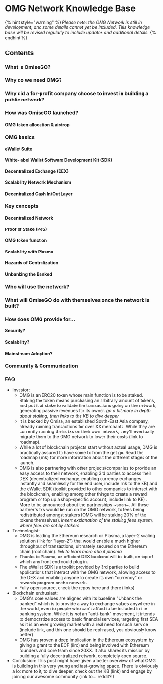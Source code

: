 # OMG Network Knowledge Base

{% hint style="warning" %}
_Please note: the OMG Network is still in development, and some details cannot yet be included. This knowledge base will be revised regularly to include updates and additional details._
{% endhint %}

## **Contents** 

### **What is OmiseGO?**

### **Why do we need OMG?**

### **Why did a for-profit company choose to invest in building a public network?**

### **How was OmiseGO launched?**

#### **OMG token allocation & airdrop**

### **OMG basics**

#### **eWallet Suite**

#### **White-label Wallet Software Development Kit \(SDK\)**

#### **Decentralized Exchange \(DEX\)**

#### **Scalability Network Mechanism**

#### **Decentralized Cash In/Out Layer**

### **Key concepts**

#### **Decentralized Network**

#### **Proof of Stake \(PoS\)**

#### **OMG token function**

#### **Scalability with Plasma**

#### **Hazards of Centralization**

#### **Unbanking the Banked**

### **Who will use the network?**

### **What will OmiseGO do with themselves once the network is built?**

### **How does OMG provide for...**

#### **Security?**

#### **Scalability?**

#### **Mainstream Adoption?**

### **Community & Communication**

### **FAQ** 

* Investor:
  * OMG is an ERC20 token whose main function is to be staked. Staking the token means purchasing an arbitrary amount of tokens, and put it at stake to validate the transactions going on the network, generating passive revenues for its owner. _go a bit more in depth about staking, then links to the KB to dive deeper_
  * It is backed by Omise, an established South-East Asia company, already running transactions for over XX merchants. While they are currently running theirs txs on their own network, they'll eventually migrate them to the OMG network to lower their costs \(link to roadmap\).
  * While a lot of blockchain projects start without actual usage, OMG is practically assured to have some tx from the get go. Read the roadmap \(link\) for more information about the different stages of the launch.
  * OMG is also partnering with other projects/companies to provide an easy access to their network, enabling 3rd parties to access their DEX \(decentralized exchange, enabling currency exchanges instantly and seamlessly for the end user, include link to the KB\) and the eWallet SDK \(toolkit provided to other companies to interact with the blockchain, enabling among other things to create a reward program or top up a shop-specific account, include link to KB\) . More to be announced about the partnerships ~soon~. All these partner's txs would be run on the OMG network, tx fees being redistributed amongst stakers \(OMG will be staking 20% of the tokens themselves\). _insert explanation of the staking fees system, where fees are set by stakers_
* Technologist:
  * OMG is leading the Ethereum research on Plasma, a layer-2 scaling solution \(link for "layer-2"\) that would enable a much higher throughput of transactions, ultimately secured on the Ethereum chain \(root chain\). _link to learn more about plasma_
  * Thanks to Plasma, an efficient DEX backend will be built, on top of which any front end could plug in.
  * The eWallet SDK is a toolkit provided by 3rd parties to build applications that interact with the OMG network, allowing access to the DEX and enabling anyone to create its own "currency" or rewards program on the network.
  * Fully open source, check the repos here and there \(links\)
* Blockchain enthusiast:
  * OMG's core values are aligned with its baseline "Unbank the banked" which is to provide a way to exchange values anywhere in the world, even to people who can't afford to be included in the banking system. While it is _not_ an "anti-bank" movement, it intends to democratize access to basic financial services, targeting first SEA as it is an ever growing market with a real need for such service \(include link, and this one should be rephrased, you obviously know better\)
  * OMG has proven a deep implication in the Ethereum ecosystem by giving a grant to the ECF \(iirc\) and being involved with Ethereum founders and core team since 20XX. It also shares its mission by building a fully decentralized network, completely open source.
* Conclusion: This post might have given a better overview of what OMG is building in this very young and fast-growing space. There is obviously a lot more to it, to dive deeper, check out the KB \(link\) and engage by joining our awesome community \(link to... reddit?!\)

